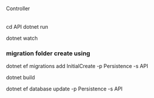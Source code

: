 Controller

######
cd API
dotnet run

dotnet watch

### migration folder create using
dotnet ef migrations add InitialCreate -p Persistence -s API

dotnet build

dotnet ef database update -p Persistence  -s API
